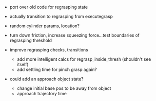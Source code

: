 - port over old code for regrasping state

- actually transition to regrasping from executegrasp

- random cylinder params, location?
- turn down friction, increase squeezing force...test boundaries of regrasping threshold

- improve regrasping checks, transitions
    - add more intelligent calcs for regrasp_inside_thresh (shouldn't see itself)
    - add settling time for pinch grasp again?

- could add an approach object state?
    - change initial base pos to be away from object
    - approach trajectory time